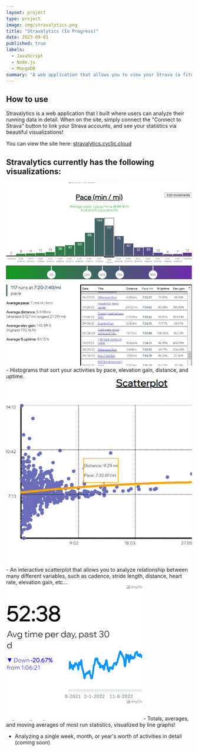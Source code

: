 ```yaml
---
layout: project
type: project
image: img/stravalytics.png
title: "Stravalytics (In Progress)"
date: 2023-09-01
published: true
labels:
  - JavaScript
  - Node.js
  - MongoDB
summary: "A web application that allows you to view your Strava (a fitness tracker) activities in great detail via different visualizations."
---
```

## How to use
Stravalytics is a web application that I built where users can analyze their running data in detail. When on the site, simply connect the "Connect to Strava" button to link your Strava accounts, and see your statistics via beautiful visualizations!

You can view the site here: [stravalytics.cyclic.cloud](https://stravalytics.cyclic.cloud/)

## Stravalytics currently has the following visualizations:
<img class="img-fluid" src="../img/stravalytics.png">
 - Histograms that sort your activities by pace, elevation gain, distance, and uptime.
   
<img class="img-fluid" src="../img/stravalytics_scatter.png">
 - An interactive scatterplot that allows you to analyze relationship between many different variables, such as cadence, stride length, distance, heart rate, elevation gain, etc...

<img class="img-fluid" src="../img/stravalytics_line.png">
 - Totals, averages, and moving averages of most run statistics, visualized by line graphs!

 - Analyzing a single week, month, or year's worth of activities in detail (coming soon)


